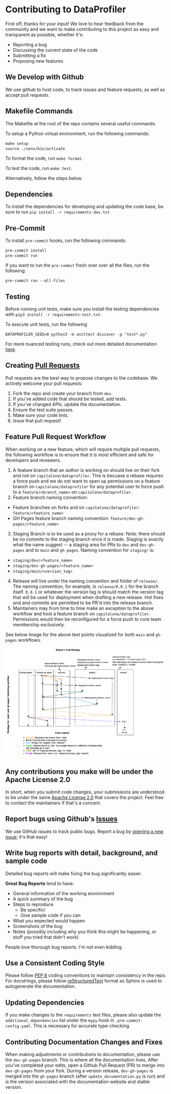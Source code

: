 # Contributing to DataProfiler
First off, thanks for your input! We love to hear feedback from the community and we want to make contributing to this project as easy and transparent as possible, whether it's:

- Reporting a bug
- Discussing the current state of the code
- Submitting a fix
- Proposing new features

## We Develop with Github
We use github to host code, to track issues and feature requests, as well as accept pull requests.

## Makefile Commands
The Makefile at the root of the repo contains several useful commands.

To setup a Python virtual environment, run the following commands:
```cli
make setup
source ./venv/bin/activate
```

To format the code, run `make format`.

To test the code, run `make test`.

Alternatively, follow the steps below.

## Dependencies
To install the dependencies for developing and updating the code base, be sure to run `pip install -r requirements-dev.txt`

## Pre-Commit
To install `pre-commit` hooks, run the following commands:

```cli
pre-commit install
pre-commit run
```

If you want to run the `pre-commit` fresh over over all the files, run the following:
```cli
pre-commit run --all-files
```

## Testing
Before running unit tests, make sure you install the testing dependencies with `pip3 install -r requirements-test.txt`.

To execute unit tests, run the following
```cli
DATAPROFILER_SEED=0 python3 -m unittest discover -p "test*.py"
```

For more nuanced testing runs, check out more detailed documentation [here](https://capitalone.github.io/DataProfiler/docs/0.10.9/html/install.html#testing).

## Creating [Pull Requests](https://github.com/capitalone/DataProfiler/pulls)
Pull requests are the best way to propose changes to the codebase. We actively welcome your pull requests:

1. Fork the repo and create your branch from `dev`.
2. If you've added code that should be tested, add tests.
3. If you've changed APIs, update the documentation.
4. Ensure the test suite passes.
5. Make sure your code lints.
6. Issue that pull request!

## Feature Pull Request Workflow
When working on a new feature, which will require multiple pull requests, the following workflow is to ensure that it is most efficient and safe for developers and reviewers.

1. A feature branch that an author is working on should live on their fork and not on `capitalone/dataprofiler`. This is becuase a rebase requires a force push and we do not want to open up permissions on a feature branch on `capitalone/dataprofiler` for any potential user to force push to a `feature/<branch_name>` on `capitalone/dataprofiler`.
2. Feature branch naming convention:
  - Feature branches on forks and on `capitalone/dataprofiler`: `feature/<feature_name>`
  - GH Pages feature branch naming convention: `feature/dev-gh-pages/<feature_name>`
3. Staging Branch is to be used as a proxy for a rebase. Note: there should be no commits to the staging branch once it is made. Staging is exactly what the name suggest -- a staging area for PRs to `dev` and `dev-gh-pages` and to `main` and `gh-pages`. Naming convention for `staging/` is:
  - `staging/dev/<feature_name>`
  - `staging/dev-gh-pages/<feature_name>`
  - `staging/main/<version_tag>`
4. Release will live under the naming convention and folder of `release/`. The naming convention, for example, is `release/0.0.1` for the branch itself. `0.0.1` or whatever the version tag is should match the version tag that will be used for deployment when drafting a new release. Hot fixes and and commits are permitted to be PR'd into the release branch.
5. Maintainers may from time to time make an exception to the above workflow and host a feature branch on `capitalone/dataprofiler`. Permissions would then be reconfigured for a force push to core team membership exclusively.

See below image for the above text points visualized for both `main` and `gh-pages` workflows.

![image](https://github.com/capitalone/DataProfiler/raw/gh-pages/docs/source/_static/images/branching_workflow_diagram.png)

## Any contributions you make will be under the Apache License 2.0
In short, when you submit code changes, your submissions are understood to be under the same [Apache License 2.0](https://www.apache.org/licenses/LICENSE-2.0) that covers the project. Feel free to contact the maintainers if that's a concern.

## Report bugs using Github's [Issues](https://github.com/capitalone/DataProfiler/issues)
We use GitHub issues to track public bugs. Report a bug by [opening a new issue](https://github.com/capitalone/DataProfiler/issues/new/choose); it's that easy!

## Write bug reports with detail, background, and sample code
Detailed bug reports will make fixing the bug significantly easier.

**Great Bug Reports** tend to have:
- General information of the working environment
- A quick summary of the bug
- Steps to reproduce
  - Be specific!
  - Give sample code if you can
- What you expected would happen
- Screenshots of the bug
- Notes (possibly including why you think this might be happening, or stuff you tried that didn't work)

People *love* thorough bug reports. I'm not even kidding.

## Use a Consistent Coding Style
Please follow [PEP 8](https://www.python.org/dev/peps/pep-0008/) coding conventions to maintain consistency in the repo. For
docstrings, please follow [reStructuredText](https://sphinx-rtd-tutorial.readthedocs.io/en/latest/docstrings.html) format as Sphinx is used to autogenerate
the documentation.

## Updating Dependencies
If you make changes to the `requirements` text files, please also update the `additional_dependencies` list under the `mypy` hook in `.pre-commit-config.yaml`. This is necessary for accurate type-checking.

## Contributing Documentation Changes and Fixes
When making adjustments or contributions to documentation, please use the `dev-gh-pages` branch.  This is where all the documentation lives.
After you've completed your edits, open a Github Pull Request (PR) to merge into `dev-gh-pages` from your fork.  During a version release, `dev-gh-pages` is merged
into the `gh-pages` branch (after `update_documentation.py` is run) and is the version associated with the documentation website and stable version.
